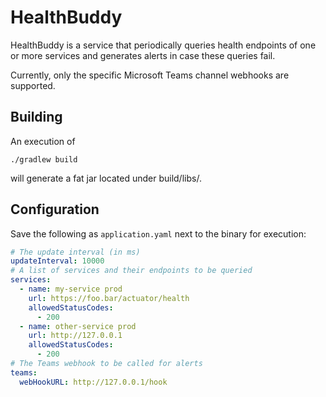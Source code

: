 # HealthBuddy

HealthBuddy is a service that periodically queries health endpoints of one
or more services and generates alerts in case these queries fail.

Currently, only the specific Microsoft Teams channel webhooks are supported.

## Building

An execution of
```
./gradlew build  
```
will generate a fat jar located under build/libs/. 

## Configuration

Save the following as ```application.yaml``` next to the binary for execution:
```yaml
# The update interval (in ms)
updateInterval: 10000
# A list of services and their endpoints to be queried
services: 
  - name: my-service prod
    url: https://foo.bar/actuator/health
    allowedStatusCodes:
      - 200
  - name: other-service prod
    url: http://127.0.0.1
    allowedStatusCodes:
      - 200
# The Teams webhook to be called for alerts
teams:
  webHookURL: http://127.0.0.1/hook

```

